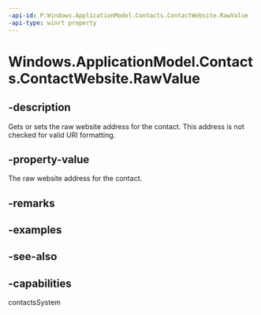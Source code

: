 ```yaml
---
-api-id: P:Windows.ApplicationModel.Contacts.ContactWebsite.RawValue
-api-type: winrt property
---
```


<!-- Property syntax
public string RawValue { get;  set; }
-->

# Windows.ApplicationModel.Contacts.ContactWebsite.RawValue

## -description
Gets or sets the raw website address for the contact. This address is not checked for valid URI formatting.

## -property-value
The raw website address for the contact.

## -remarks

## -examples

## -see-also

## -capabilities
contactsSystem
